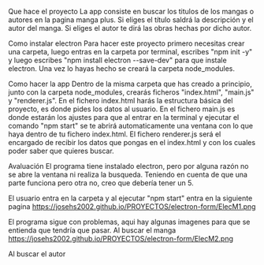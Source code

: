 Que hace el proyecto
La app consiste en buscar los titulos de los mangas o autores en la pagina manga plus.
Si eliges el título saldrá la descripción y el autor del manga.
Si eliges el autor te dirá las obras hechas por dicho autor.

Como instalar electron
Para hacer este proyecto primero necesitas crear una carpeta, luego entras en la carpeta por terminal, escribes "npm init -y" y luego escribes "npm install electron --save-dev" para que instale electron. Una vez lo hayas hecho se creará la carpeta node_modules.

Como hacer la app
Dentro de la misma carpeta que has creado a principio, junto con la carpeta node_modules, crearás ficheros "index.html", "main.js" y "renderer.js".
En el fichero index.html harás la estructura básica del proyecto, es donde pides los datos al usuario.
En el fichero main.js es donde estarán los ajustes para que al entrar en la terminal y ejecutar el comando "npm start" se te abrirá automaticamente una ventana con lo que haya dentro de tu fichero index.html.
El fichero renderer.js será el encargado de recibir los datos que pongas en el index.html y con los cuales poder saber que quieres buscar.

Avaluación
El programa tiene instalado electron, pero por alguna razón no se abre la ventana ni realiza la busqueda.
Teniendo en cuenta de que una parte funciona pero otra no, creo que debería tener un 5.

El usuario entra en la carpeta y al ejecutar "npm start" entra en la siguiente pagina
https://josehs2002.github.io/PROYECTOS/electron-form/ElecM1.png

El programa sigue con problemas, aqui hay algunas imagenes para que se entienda que tendría que pasar.
Al buscar el manga
https://josehs2002.github.io/PROYECTOS/electron-form/ElecM2.png

Al buscar el autor


